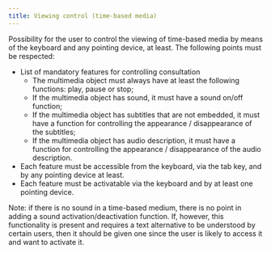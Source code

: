 ```yaml
---
title: Viewing control (time-based media)
---
```


Possibility for the user to control the viewing of time-based media by means of the keyboard and any pointing device, at least. The following points must be respected:

- List of mandatory features for controlling consultation
  - The multimedia object must always have at least the following functions: play, pause or stop;
  - If the multimedia object has sound, it must have a sound on/off function;
  - If the multimedia object has subtitles that are not embedded, it must have a function for controlling the appearance / disappearance of the subtitles;
  - If the multimedia object has audio description, it must have a function for controlling the appearance / disappearance of the audio description.
- Each feature must be accessible from the keyboard, via the tab key, and by any pointing device at least.
- Each feature must be activatable via the keyboard and by at least one pointing device.

Note: if there is no sound in a time-based medium, there is no point in adding a sound activation/deactivation function. If, however, this functionality is present and requires a text alternative to be understood by certain users, then it should be given one since the user is likely to access it and want to activate it.
